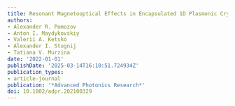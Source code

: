 ```yaml
---
title: Resonant Magnetooptical Effects in Encapsulated 1D Plasmonic Crystals
authors:
- Alexander R. Pomozov
- Anton I. Maydykovskiy
- Valerii A. Ketsko
- Alexander I. Stognij
- Tatiana V. Murzina
date: '2022-01-01'
publishDate: '2025-03-14T16:10:51.724934Z'
publication_types:
- article-journal
publication: '*Advanced Photonics Research*'
doi: 10.1002/adpr.202100329
---
```

